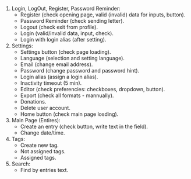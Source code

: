 1.  Login, LogOut, Register, Password Reminder:
    - Register (check opening page, valid (invalid) data for inputs, button).
    - Password Reminder (check sending letter).
    - Logout (check exit from profile).
    - Login (valid/invalid data, input, check).
    - Login with login alias (after setting).
2.  Settings:
    - Settings button (check page loading).
    - Language (selection and setting language).
    - Email (change email address).
    - Password (change password and password hint).
    - Login alias (assign a login alias).
    - Inactivity timeout (5 min).
    - Editor (check preferencies: checkboxes, dropdown, button).
    - Export (check all formats - mannually).
    - Donations.
    - Delete user account.
    - Home button (check main page losding).
3.  Main Page (Entires):
    - Create an entry (check button, write text in the field).
    - Change date/time.
4.  Tags:
    - Create new tag.
    - Not assigned tags.
    - Assigned tags.
5.  Search:
    - Find by entries text.